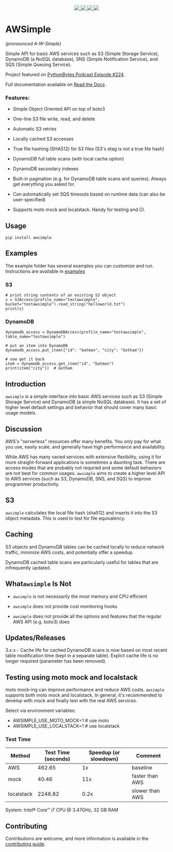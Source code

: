 <p align="center">
    <!--
    <a href="https://app.circleci.com/pipelines/github/jamesabel/awsimple" alt="build">
        <img src="https://img.shields.io/circleci/build/gh/jamesabel/awsimple" />
    </a>
    -->
    <a href="https://codecov.io/gh/jamesabel/awsimple" alt="codecov">
        <img src="https://img.shields.io/codecov/c/github/jamesabel/awsimple/master" />
    </a>
    <a href="https://pypi.org/project/awsimple/" alt="pypi">
        <img src="https://img.shields.io/pypi/v/awsimple" />
    </a>
    <a href="https://pypi.org/project/awsimple/" alt="downloads">
        <img src="https://img.shields.io/pypi/dm/awsimple" />
    </a>
    <!--
    <a alt="python">
        <img src="https://img.shields.io/pypi/pyversions/awsimple" />
    </a>
    -->
    <a alt="license">
        <img src="https://img.shields.io/github/license/jamesabel/awsimple" />
    </a>
</p>

# AWSimple

*(pronounced A-W-Simple)*

Simple API for basic AWS services such as S3 (Simple Storage Service), DynamoDB (a NoSQL database), SNS (Simple Notification Service), 
and SQS (Simple Queuing Service).

Project featured on [PythonBytes Podcast Episode #224](https://pythonbytes.fm/episodes/show/224/join-us-on-a-python-adventure-back-to-1977).

Full documentation available on [Read the Docs](https://awsimple.readthedocs.io/) .

### Features:

- Simple Object Oriented API on top of boto3

- One-line S3 file write, read, and delete

- Automatic S3 retries

- Locally cached S3 accesses

- True file hashing (SHA512) for S3 files (S3's etag is not a true file hash)

- DynamoDB full table scans (with local cache option)

- DynamoDB secondary indexes

- Built-in pagination (e.g. for DynamoDB table scans and queries).  Always get everything you asked for.

- Can automatically set SQS timeouts based on runtime data (can also be user-specified)

- Supports moto mock and localstack. Handy for testing and CI.


## Usage

    pip install awsimple

## Examples

The example folder has several examples you can customize and run. Instructions are available in [examples](EXAMPLES.md)

### S3

    # print string contents of an existing S3 object
    s = S3Access(profile_name="testawsimple", bucket="testawsimple").read_string("helloworld.txt")
    print(s)

### DynamoDB

    dynamodb_access = DynamoDBAccess(profile_name="testawsimple", table_name="testawsimple")

    # put an item into DynamoDB
    dynamodb_access.put_item({"id": "batman", "city": "Gotham"})

    # now get it back
    item = dynamodb_access.get_item("id", "batman")
    print(item["city"])  # Gotham

## Introduction

`awsimple` is a simple interface into basic AWS services such as S3 (Simple Storage Service) and
DynamoDB (a simple NoSQL database).  It has a set of higher level default settings and behavior
that should cover many basic usage models.

## Discussion

AWS's "serverless" resources offer many benefits.  You only pay for what you use, easily scale, 
and generally have high performance and availability.

While AWS has many varied services with extensive flexibility, using it for more straight-forward 
applications is sometimes a daunting task. There are access modes that are probably not requried 
and some default behaviors are not best for common usages.  `awsimple` aims to create a higher 
level API to AWS services (such as S3, DynamoDB, SNS, and SQS) to improve programmer productivity.


## S3

`awsimple` calculates the local file hash (sha512) and inserts it into the S3 object metadata.  This is used
to test for file equivalency.

## Caching

S3 objects and DynamoDB tables can be cached locally to reduce network traffic, minimize AWS costs, 
and potentially offer a speedup.

DynamoDB cached table scans are particularly useful for tables that are infrequently updated.

## What`awsimple` Is Not

- `awsimple` is not necessarily the most memory and CPU efficient

- `awsimple` does not provide cost monitoring hooks

- `awsimple` does not provide all the options and features that the regular AWS API (e.g. boto3) does

## Updates/Releases

3.x.x - Cache life for cached DynamoDB scans is now based on most recent table modification time (kept in a separate 
table). Explict cache life is no longer required (parameter has been removed).

## Testing using moto mock and localstack

moto mock-ing can improve performance and reduce AWS costs.  `awsimple` supports both moto mock and localstack.
In general, it's recommended to develop with mock and finally test with the real AWS services.

Select via environment variables:

  - AWSIMPLE_USE_MOTO_MOCK=1  # use moto
  - AWSIMPLE_USE_LOCALSTACK=1  # use localstack

### Test Time

| Method     | Test Time (seconds) | Speedup (or slowdown) | Comment         |
|------------|---------------------|-----------------------|-----------------|
| AWS        | 462.65              | 1x                    | baseline        |
| mock       | 40.46               | 11x                   | faster than AWS |
| localstack | 2246.82             | 0.2x                  | slower than AWS |

System: Intel&reg; Core&trade; i7 CPU @ 3.47GHz, 32 GB RAM

## Contributing

Contributions are welcome, and more information is available in the [contributing guide](CONTRIBUTING.md).
